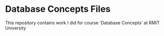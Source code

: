 # Database Concepts Files
This repository contains work I did for course 'Database Concepts' at RMIT University